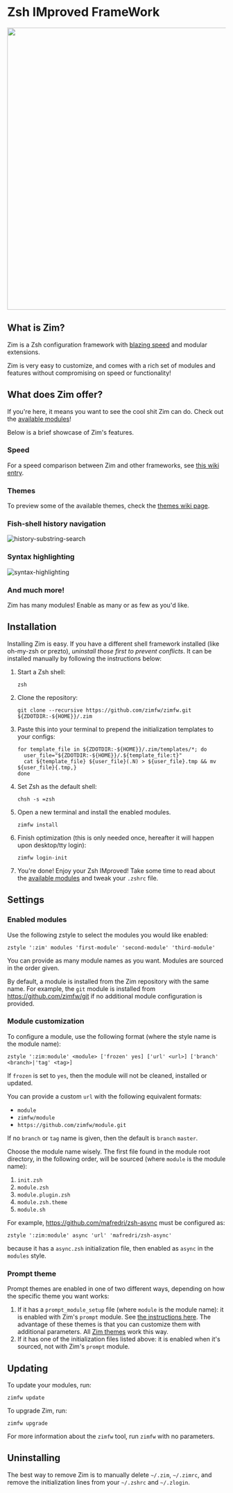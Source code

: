 Zsh IMproved FrameWork
======================

<div align="center">
  <a href="https://github.com/zimfw/zimfw">
    <img width=650px src="https://i.eriner.me/zim_banner.png">
  </a>
</div>

What is Zim?
------------
Zim is a Zsh configuration framework with [blazing speed][speed] and modular extensions.

Zim is very easy to customize, and comes with a rich set of modules and features without compromising on speed or functionality!

What does Zim offer?
-----------------
If you're here, it means you want to see the cool shit Zim can do. Check out the [available modules][modules]!

Below is a brief showcase of Zim's features.

### Speed
For a speed comparison between Zim and other frameworks, see [this wiki entry][speed].

### Themes

To preview some of the available themes, check the [themes wiki page][themes].

### Fish-shell history navigation
![history-substring-search][fish_shell]

### Syntax highlighting
![syntax-highlighting][syntax_highlighting]

### And much more!
Zim has many modules! Enable as many or as few as you'd like.

Installation
------------
Installing Zim is easy. If you have a different shell framework installed (like oh-my-zsh or prezto),
*uninstall those first to prevent conflicts*. It can be installed manually by following the instructions below:

1. Start a Zsh shell:

       zsh

2. Clone the repository:

       git clone --recursive https://github.com/zimfw/zimfw.git ${ZDOTDIR:-${HOME}}/.zim

3. Paste this into your terminal to prepend the initialization templates to your configs:

       for template_file in ${ZDOTDIR:-${HOME}}/.zim/templates/*; do
         user_file="${ZDOTDIR:-${HOME}}/.${template_file:t}"
         cat ${template_file} ${user_file}(.N) > ${user_file}.tmp && mv ${user_file}{.tmp,}
       done

4. Set Zsh as the default shell:

       chsh -s =zsh

5. Open a new terminal and install the enabled modules.

       zimfw install

6. Finish optimization (this is only needed once, hereafter it will happen upon
   desktop/tty login):

       zimfw login-init

7. You're done! Enjoy your Zsh IMproved! Take some time to read about the
   [available modules][modules] and tweak your `.zshrc` file.

Settings
--------

### Enabled modules

Use the following zstyle to select the modules you would like enabled:

    zstyle ':zim' modules 'first-module' 'second-module' 'third-module'

You can provide as many module names as you want. Modules are sourced in the
order given.

By default, a module is installed from the Zim repository with the same name.
For example, the `git` module is installed from https://github.com/zimfw/git if
no additional module configuration is provided.

### Module customization

To configure a module, use the following format (where the style name is the
module name):

    zstyle ':zim:module' <module> ['frozen' yes] ['url' <url>] ['branch' <branch>|'tag' <tag>]

If `frozen` is set to `yes`, then the module will not be cleaned, installed or
updated.

You can provide a custom `url` with the following equivalent formats:
  * `module`
  * `zimfw/module`
  * `https://github.com/zimfw/module.git`

If no `branch` or `tag` name is given, then the default is `branch` `master`.

Choose the module name wisely. The first file found in the module root directory,
in the following order, will be sourced (where `module` is the module name):
  1. `init.zsh`
  2. `module.zsh`
  3. `module.plugin.zsh`
  4. `module.zsh.theme`
  5. `module.sh`

For example, https://github.com/mafredri/zsh-async must be configured as:

    zstyle ':zim:module' async 'url' 'mafredri/zsh-async'

because it has a `async.zsh` initialization file, then enabled as `async` in the
`modules` style.

### Prompt theme

Prompt themes are enabled in one of two different ways, depending on how the
specific theme you want works:

  1. If it has a `prompt_module_setup` file (where `module` is the module name):
     it is enabled with Zim's `prompt` module. See [the instructions
     here](https://github.com/zimfw/prompt/blob/master/README.md#settings). The
     advantage of these themes is that you can customize them with additional
     parameters. All [Zim themes](https://github.com/zimfw/zimfw/wiki/Themes)
     work this way.
  2. If it has one of the initialization files listed above: it is enabled when
     it's sourced, not with Zim's `prompt` module.

Updating
--------

To update your modules, run:

    zimfw update

To upgrade Zim, run:

    zimfw upgrade

For more information about the `zimfw` tool, run `zimfw` with no parameters.

Uninstalling
------------

The best way to remove Zim is to manually delete `~/.zim`, `~/.zimrc`, and
remove the initialization lines from your `~/.zshrc` and `~/.zlogin`.

[fish_shell]: https://i.eriner.me/zim_history-substring-search.gif
[syntax_highlighting]: https://i.eriner.me/zim_syntax-highlighting.gif
[speed]: https://github.com/zimfw/zimfw/wiki/Speed
[modules]: https://github.com/zimfw/zimfw/wiki/Modules
[themes]: https://github.com/zimfw/zimfw/wiki/Themes
